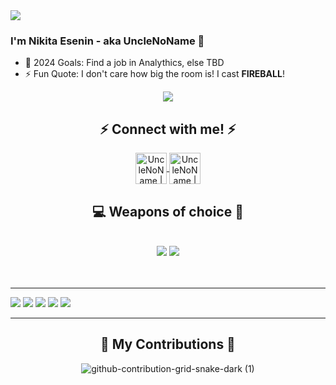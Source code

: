 <img src="https://readme-typing-svg.herokuapp.com/?font=Righteous&size=40&center=true&vCenter=true&width=500&height=90&duration=5000&color=ffffff&lines=Hello+there!+👋;" />

### I'm Nikita Esenin - aka UncleNoName 👋

- 🥅 2024 Goals: Find a job in Analythics, else TBD
- ⚡ Fun Quote: I don't care how big the room is! I cast **FIREBALL**!

<div id="header" align="center">
  <img src="https://media.giphy.com/media/v1.Y2lkPTc5MGI3NjExeWpsejNpd3BwNnh3dHl2YTE4NDdlYXBwN2E0NXRsYWE4ZXl4amlsNyZlcD12MV9pbnRlcm5hbF9naWZfYnlfaWQmY3Q9Zw/7Xov9qZ44Mq0qkCN9Q/giphy.gif"/>
</div>


<h2 align="center"> ⚡ Connect with me! ⚡  </h2>
<p align="center">
  <a href="https://vk.com/Uncle_No_Name">
    <img align="center" alt="UncleNoName | VK" width="50px" src="https://cdn.jsdelivr.net/npm/simple-icons@v3/icons/vk.svg"/>
  </a>
  <a href="https://t.me/UncleNoName">
    <img align="center" alt="UncleNoName | Telegram" width="50px" src="https://cdn.jsdelivr.net/npm/simple-icons@v3/icons/telegram.svg"/>
  </a>
</p>



<h2 align="center">💻 Weapons of choice 🔱</h2>
<br/>
<div align="center">
    <img src="https://skillicons.dev/icons?i=vscode,github,git" />
    <img src="https://skillicons.dev/icons?i=python,mysql,anaconda" /><br>
</div>

<br />
<br />

---
![](http://github-profile-summary-cards.vercel.app/api/cards/profile-details?username=UncleNoName&theme=2077)
![](http://github-profile-summary-cards.vercel.app/api/cards/repos-per-language?username=UncleNoName&theme=2077)
![](http://github-profile-summary-cards.vercel.app/api/cards/most-commit-language?username=UncleNoName&theme=2077)
![](http://github-profile-summary-cards.vercel.app/api/cards/stats?username=UncleNoName&theme=2077)
![](http://github-profile-summary-cards.vercel.app/api/cards/productive-time?username=UncleNoName&theme=2077&utcOffset=8)

---
<div align="center">
  <h2>🐍 My Contributions 🐉</h2>
    
![github-contribution-grid-snake-dark (1)](https://github.com/harshjuly12/harshjuly12/assets/112745312/2ad26288-30c8-46a0-9224-639f847b9dc9)

</div>



[VK]: https://vk.com/uncle_no_name
[Telegram]: https://t.me/UncleNoName
